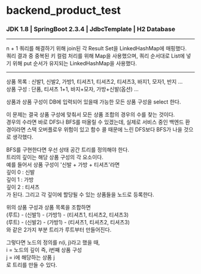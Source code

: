 # backend_product_test  
### JDK 1.8 | SpringBoot 2.3.4 | JdbcTemplate | H2 Database  
- - -  
n + 1 쿼리를 해결하기 위해 join된 각 Result Set을 LinkedHashMap에 매핑했다.  
쿼리 결과 중 중복된 키 컬럼 처리를 위해 Map을 사용했으며, 쿼리 순서대로 List에 넣기 위해 put 순서가 유지되는 LinkedHashMap을 사용했다.  
- - -  
상품 목록 : 신발1, 신발2, 가방1, 티셔츠1, 티셔츠2, 티셔츠3, 바지1, 모자1, 반지 ...  
상품 구성 : 단품, 티셔츠 1+1, 바지+모자, 가방+신발(옵션) ...  
  
상품과 상품 구성이 DB에 입력되어 있을때 가능한 모든 상품 구성을 select 한다.  
  
이 문제는 결국 상품 구성에 맞춰서 모든 상품 조합의 경우의 수를 찾는 것이다.  
경우의 수라면 바로 DFS나 BFS를 떠올릴 수 있겠는데, 실제로 서비스 중인 백엔드 환경이라면 스택 오버플로우 위험이 있고 함수 콜 때문에 느린 DFS보다 BFS가 나을 것으로 생각했다.  
  
BFS를 구현한다면 우선 상태 공간 트리를 정의해야 한다.  
트리의 깊이는 해당 상품 구성의 각 요소이다.  
예를 들어서 상품 구성이 '신발 + 가방 + 티셔츠'라면  
깊이 0 : 신발  
깊이 1 : 가방  
깊이 2 : 티셔츠  
가 된다.
그리고 각 깊이에 할당될 수 있는 상품들을 노드로 등록한다.  
  
위의 상품 구성과 상품 목록을 조합하면  
(루트) - (신발1) - (가방1) - (티셔츠1, 티셔츠2, 티셔츠3)  
(루트) - (신발2) - (가방1) - (티셔츠1, 티셔츠2, 티셔츠3)  
와 같은 2가지 부분 트리가 루트부터 만들어진다.  
  
그렇다면 노드의 정의를 n(i, j)라고 했을 때,  
i = 노드의 깊이 즉, i번째 상품 구성  
j = i에 해당하는 상품 j  
로 트리를 만들 수 있다.
